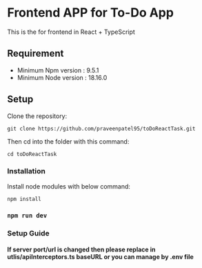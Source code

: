 # Frontend APP for To-Do App

This is the for frontend in React + TypeScript

## Requirement
- Minimum Npm version : 9.5.1
- Minimum Node version : 18.16.0

## Setup

Clone the repository:

```
git clone https://github.com/praveenpatel95/toDoReactTask.git
```

Then cd into the folder with this command:
```
cd toDoReactTask
```

### Installation
Install node modules with below command:
```
npm install
```

### `npm run dev`

### Setup Guide
#### If server port/url is changed then please replace in utlis/apiInterceptors.ts baseURL or you can manage by .env file